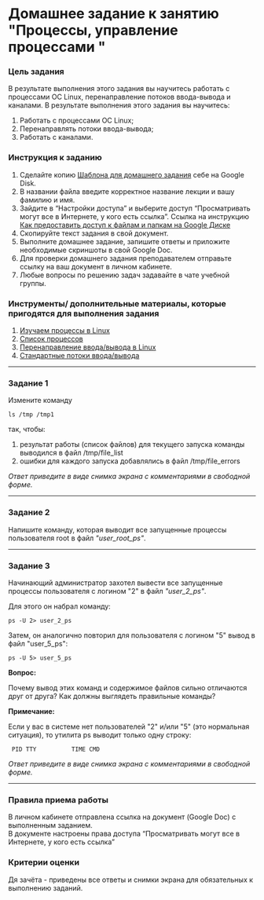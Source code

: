 # Домашнее задание к занятию "Процессы, управление процессами "

### Цель задания
В результате выполнения этого задания вы научитесь работать с процессами ОС Linux, перенаправление потоков ввода-вывода и каналами.
В результате выполнения этого задания вы научитесь:
1. Работать с процессами ОС Linux;
2. Перенаправлять потоки ввода-вывода;
3. Работать с каналами.


### Инструкция к заданию

1. Сделайте копию [Шаблона для домашнего задания](https://docs.google.com/document/d/1youKpKm_JrC0UzDyUslIZW2E2bIv5OVlm_TQDvH5Pvs/edit) себе на Google Disk.
2. В названии файла введите корректное название лекции и вашу фамилию и имя.
3. Зайдите в “Настройки доступа” и выберите доступ “Просматривать могут все в Интернете, у кого есть ссылка”.
   Ссылка на инструкцию [Как предоставить доступ к файлам и папкам на Google Диске](https://support.google.com/docs/answer/2494822?hl=ru&co=GENIE.Platform%3DDesktop)
4. Скопируйте текст задания в свой документ.
5. Выполните домашнее задание, запишите ответы и приложите необходимые скриншоты в свой Google Doc.
6. Для проверки домашнего задания преподавателем отправьте ссылку на ваш документ в личном кабинете.
7. Любые вопросы по решению задач задавайте в чате учебной группы.

### Инструменты/ дополнительные материалы, которые пригодятся для выполнения задания

1. [Изучаем процессы в Linux](https://habr.com/ru/post/423049/)
2. [Список процессов](https://losst.pro/spisok-protsessov-linux)
3. [Перенаправление ввода/вывода в Linux](https://selectel.ru/blog/tutorials/linux-redirection/)
4. [Стандартные потоки ввода/вывода](http://xgu.ru/wiki/%D0%A1%D1%82%D0%B0%D0%BD%D0%B4%D0%B0%D1%80%D1%82%D0%BD%D1%8B%D0%B5_%D0%BF%D0%BE%D1%82%D0%BE%D0%BA%D0%B8_%D0%B2%D0%B2%D0%BE%D0%B4%D0%B0/%D0%B2%D1%8B%D0%B2%D0%BE%D0%B4%D0%B0)



------



### Задание 1

Измените команду

```
ls /tmp /tmp1
```

так, чтобы:

1. результат работы (список файлов) для текущего запуска команды выводился в файл /tmp/file_list
2. ошибки для каждого запуска добавлялись в файл /tmp/file_errors

*Ответ приведите в виде снимка экрана с комментариями в свободной форме.*

------


### Задание 2

Напишите команду, которая выводит все запущенные процессы пользователя root в файл *"user_root_ps"*.

------


### Задание 3

Начинающий администратор захотел вывести все запущенные процессы пользователя с логином "2" в файл *"user_2_ps"*.

Для этого он набрал команду:

```
ps -U 2> user_2_ps
```

Затем, он аналогично повторил для пользователя с логином "5" вывод в файл "user_5_ps":

```
ps -U 5> user_5_ps
```

**Вопрос:**

Почему вывод этих команд и содержимое файлов сильно отличаются друг от друга?  Как должны выглядеть правильные команды?

**Примечание:**

Если у вас в системе нет пользователей "2" и/или "5" (это нормальная ситуация), то утилита ps выводит только одну строку:

```
 PID TTY          TIME CMD     
```

*Ответ приведите в виде снимка экрана с комментариями в свободной форме.*

------


### Правила приема работы

В личном кабинете отправлена ссылка на документ (Google Doc) с выполненным заданием.  
В документе настроены права доступа “Просматривать могут все в Интернете, у кого есть ссылка”


### Критерии оценки

Дя зачёта - приведены все ответы и снимки экрана для обязательных к выполнению заданий.
